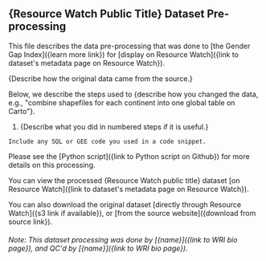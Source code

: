 ## {Resource Watch Public Title} Dataset Pre-processing
This file describes the data pre-processing that was done to [the Gender Gap Index]({learn more link}) for [display on Resource Watch]({link to dataset's metadata page on Resource Watch}).

{Describe how the original data came from the source.}

Below, we describe the steps used to {describe how you changed the data, e.g., "combine shapefiles for each continent into one global table on Carto"}.

1. {Describe what you did in numbered steps if it is useful.}
```
Include any SQL or GEE code you used in a code snippet.
```

Please see the [Python script]({link to Python script on Github}) for more details on this processing.

You can view the processed {Resource Watch public title} dataset [on Resource Watch]({link to dataset's metadata page on Resource Watch}).

You can also download the original dataset [directly through Resource Watch]({s3 link if available}), or [from the source website]({download from source link}).

###### Note: This dataset processing was done by [{name}]({link to WRI bio page}), and QC'd by [{name}]({link to WRI bio page}).
